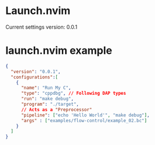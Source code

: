 # Launch.nvim

Current settings version: 0.0.1


# launch.nvim example

```JSON
{
  "version": "0.0.1",
  "configurations":[ 
    {
      "name": "Run My C",
      "type": "cppdbg", // Following DAP types
      "run": "make debug",
      "program": "./target",
      // Acts as a "Preprocessor"
      "pipeline": ["echo 'Hello World'", "make debug"],
      "args" : ["examples/flow-control/example_02.bc"]
    }
  ]
}
```
